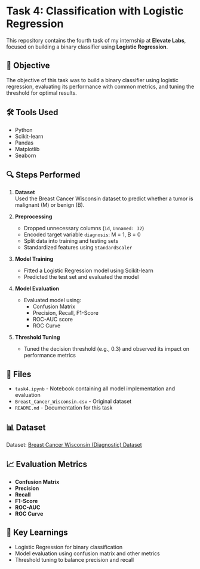 # Task 4: Classification with Logistic Regression

This repository contains the fourth task of my internship at **Elevate Labs**, focused on building a binary classifier using **Logistic Regression**.

## 📌 Objective

The objective of this task was to build a binary classifier using logistic regression, evaluating its performance with common metrics, and tuning the threshold for optimal results.

## 🛠️ Tools Used

- Python
- Scikit-learn
- Pandas
- Matplotlib
- Seaborn

## 🔍 Steps Performed

1. **Dataset**  
   Used the Breast Cancer Wisconsin dataset to predict whether a tumor is malignant (M) or benign (B).

2. **Preprocessing**  
   - Dropped unnecessary columns (`id`, `Unnamed: 32`)  
   - Encoded target variable `diagnosis`: M = 1, B = 0  
   - Split data into training and testing sets  
   - Standardized features using `StandardScaler`

3. **Model Training**  
   - Fitted a Logistic Regression model using Scikit-learn  
   - Predicted the test set and evaluated the model

4. **Model Evaluation**  
   - Evaluated model using:
     - Confusion Matrix
     - Precision, Recall, F1-Score
     - ROC-AUC score
     - ROC Curve

5. **Threshold Tuning**  
   - Tuned the decision threshold (e.g., 0.3) and observed its impact on performance metrics

## 📁 Files

- `task4.ipynb` - Notebook containing all model implementation and evaluation
- `Breast_Cancer_Wisconsin.csv` - Original dataset
- `README.md` - Documentation for this task

## 📊 Dataset

Dataset: [Breast Cancer Wisconsin (Diagnostic) Dataset](https://archive.ics.uci.edu/ml/datasets/breast+cancer+wisconsin+(diagnostic))

## 📈 Evaluation Metrics

- **Confusion Matrix**  
- **Precision**  
- **Recall**  
- **F1-Score**  
- **ROC-AUC**  
- **ROC Curve**

## 🔑 Key Learnings

- Logistic Regression for binary classification
- Model evaluation using confusion matrix and other metrics
- Threshold tuning to balance precision and recall
